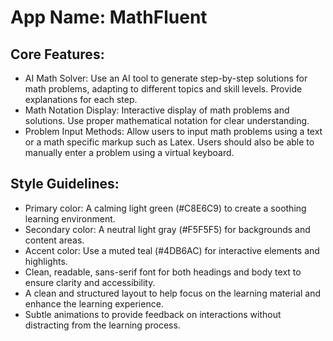 # **App Name**: MathFluent

## Core Features:

- AI Math Solver: Use an AI tool to generate step-by-step solutions for math problems, adapting to different topics and skill levels. Provide explanations for each step.
- Math Notation Display: Interactive display of math problems and solutions. Use proper mathematical notation for clear understanding.
- Problem Input Methods: Allow users to input math problems using a text or a math specific markup such as Latex. Users should also be able to manually enter a problem using a virtual keyboard.

## Style Guidelines:

- Primary color: A calming light green (#C8E6C9) to create a soothing learning environment.
- Secondary color: A neutral light gray (#F5F5F5) for backgrounds and content areas.
- Accent color: Use a muted teal (#4DB6AC) for interactive elements and highlights.
- Clean, readable, sans-serif font for both headings and body text to ensure clarity and accessibility.
- A clean and structured layout to help focus on the learning material and enhance the learning experience.
- Subtle animations to provide feedback on interactions without distracting from the learning process.